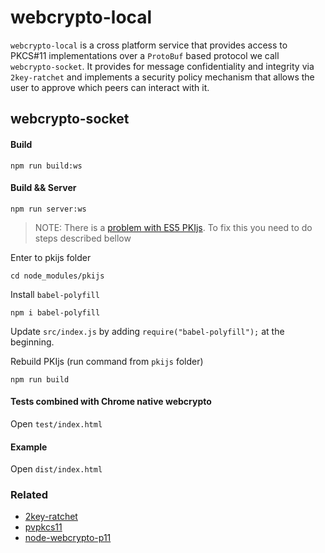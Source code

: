 # webcrypto-local

`webcrypto-local` is a cross platform service that provides access to PKCS#11 implementations over a `ProtoBuf` based protocol we call `webcrypto-socket`. It provides for message confidentiality and integrity via `2key-ratchet` and implements a security policy mechanism that allows the user to approve which peers can interact with it.

## webcrypto-socket

#### Build

```
npm run build:ws
```

#### Build && Server

```
npm run server:ws
```

> NOTE: There is a [problem with ES5 PKIjs](https://github.com/PeculiarVentures/PKI.js/issues/113). To fix this you need to do steps described bellow

Enter to pkijs folder
```
cd node_modules/pkijs
```

Install `babel-polyfill`
```
npm i babel-polyfill
```

Update `src/index.js` by adding `require("babel-polyfill");` at the beginning.

Rebuild PKIjs (run command from `pkijs` folder)

```
npm run build
```

#### Tests combined with Chrome native webcrypto

Open `test/index.html`

#### Example

Open `dist/index.html`

### Related
- [2key-ratchet](https://github.com/PeculiarVentures/2key-ratchet)
- [pvpkcs11](https://github.com/PeculiarVentures/pvpkcs11)
- [node-webcrypto-p11](https://github.com/PeculiarVentures/node-webcrypto-p11)
